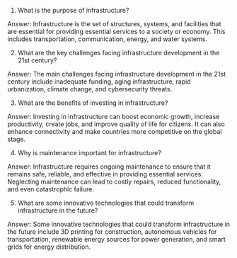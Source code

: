 

1. What is the purpose of infrastructure? 

Answer: Infrastructure is the set of structures, systems, and facilities that are essential for providing essential services to a society or economy. This includes transportation, communication, energy, and water systems.

2. What are the key challenges facing infrastructure development in the 21st century? 

Answer: The main challenges facing infrastructure development in the 21st century include inadequate funding, aging infrastructure, rapid urbanization, climate change, and cybersecurity threats.

3. What are the benefits of investing in infrastructure? 

Answer: Investing in infrastructure can boost economic growth, increase productivity, create jobs, and improve quality of life for citizens. It can also enhance connectivity and make countries more competitive on the global stage.

4. Why is maintenance important for infrastructure? 

Answer: Infrastructure requires ongoing maintenance to ensure that it remains safe, reliable, and effective in providing essential services. Neglecting maintenance can lead to costly repairs, reduced functionality, and even catastrophic failure.

5. What are some innovative technologies that could transform infrastructure in the future?

Answer: Some innovative technologies that could transform infrastructure in the future include 3D printing for construction, autonomous vehicles for transportation, renewable energy sources for power generation, and smart grids for energy distribution.